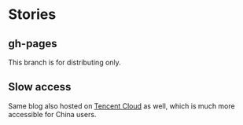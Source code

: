# Stories

## gh-pages
This branch is for distributing only.

## Slow access
 Same blog also hosted on [Tencent Cloud](https://www.zhiminzhang.com) as well, which is much more accessible for China users.

